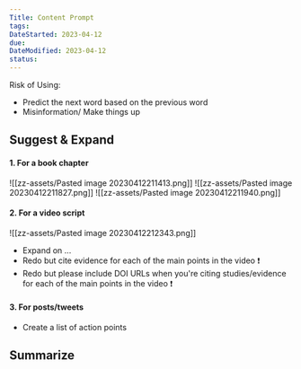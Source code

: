 ```yaml
---
Title: Content Prompt
tags:
DateStarted: 2023-04-12
due:
DateModified: 2023-04-12
status:
---
```


Risk of Using:

- Predict the next word based on the previous word
- Misinformation/ Make things up

## Suggest & Expand

#### 1. For a book chapter

![[zz-assets/Pasted image 20230412211413.png]]
![[zz-assets/Pasted image 20230412211827.png]]
![[zz-assets/Pasted image 20230412211940.png]]

#### 2. For a video script

![[zz-assets/Pasted image 20230412212343.png]]

- Expand on ...
- Redo but cite evidence for each of the main points in the video ❗
- Redo but please include DOI URLs when you're citing studies/evidence for each of the main points in the video ❗

#### 3. For posts/tweets

- Create a list of action points

## Summarize
